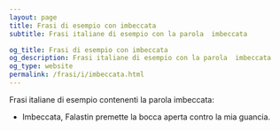 ```yaml
---
layout: page
title: Frasi di esempio con imbeccata 
subtitle: Frasi italiane di esempio con la parola  imbeccata

og_title: Frasi di esempio con imbeccata 
og_description: Frasi italiane di esempio con la parola  imbeccata
og_type: website
permalink: /frasi/i/imbeccata.html
---
```


Frasi italiane di esempio contenenti la parola imbeccata:


- Imbeccata, Falastin premette la bocca aperta contro la mia guancia.
